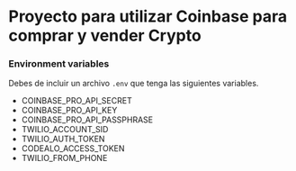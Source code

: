 # Proyecto para utilizar Coinbase para comprar y vender Crypto

### Environment variables

Debes de incluir un archivo `.env` que tenga las siguientes variables.

* COINBASE_PRO_API_SECRET
* COINBASE_PRO_API_KEY
* COINBASE_PRO_API_PASSPHRASE
* TWILIO_ACCOUNT_SID
* TWILIO_AUTH_TOKEN
* CODEALO_ACCESS_TOKEN
* TWILIO_FROM_PHONE
